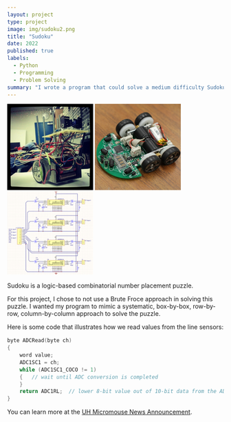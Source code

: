 ```yaml
---
layout: project
type: project
image: img/sudoku2.png
title: "Sudoku"
date: 2022
published: true
labels:
  - Python
  - Programming
  - Problem Solving
summary: "I wrote a program that could solve a medium difficulty Sudoku puzzle without using Brute Froce."
---
```


<div class="text-center p-4">
  <img width="200px" src="../img/micromouse/micromouse-robot.png" class="img-thumbnail" >
  <img width="200px" src="../img/micromouse/micromouse-robot-2.jpg" class="img-thumbnail" >
  <img width="200px" src="../img/micromouse/micromouse-circuit.png" class="img-thumbnail" >
</div>

Sudoku is a logic-based combinatorial number placement puzzle.

For this project, I chose to not use a Brute Froce approach in solving this puzzle. I wanted my program to mimic a systematic, box-by-box, row-by-row, column-by-column approach to solve the puzzle.

Here is some code that illustrates how we read values from the line sensors:

```cpp
byte ADCRead(byte ch)
{
    word value;
    ADC1SC1 = ch;
    while (ADC1SC1_COCO != 1)
    {   // wait until ADC conversion is completed   
    }
    return ADC1RL;  // lower 8-bit value out of 10-bit data from the ADC
}
```

You can learn more at the [UH Micromouse News Announcement](https://manoa.hawaii.edu/news/article.php?aId=2857).
